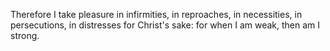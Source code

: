 Therefore I take pleasure in infirmities, in reproaches, in necessities, in persecutions, in distresses for Christ's sake: for when I am weak, then am I strong.
